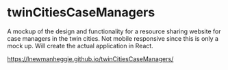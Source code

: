 # twinCitiesCaseManagers
A mockup of the design and functionality for a resource sharing website for case managers in the twin cities. Not mobile responsive since this is only a mock up. Will create the actual application in React.

https://lnewmanheggie.github.io/twinCitiesCaseManagers/
